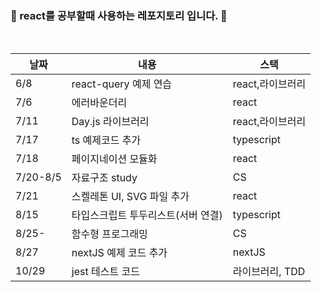 ### 🌱 react를 공부할때 사용하는 레포지토리 입니다. 🌱

<br/>

| 날짜     | 내용                               | 스택             |
| -------- | ---------------------------------- | ---------------- |
| 6/8      | react-query 예제 연습              | react,라이브러리 |
| 7/6      | 에러바운더리                       | react            |
| 7/11     | Day.js 라이브러리                  | react,라이브러리 |
| 7/17     | ts 예제코드 추가                   | typescript       |
| 7/18     | 페이지네이션 모듈화                | react            |
| 7/20-8/5 | 자료구조 study                     | CS               |
| 7/21     | 스켈레톤 UI, SVG 파일 추가         | react            |
| 8/15     | 타입스크립트 투두리스트(서버 연결) | typescript       |
| 8/25-    | 함수형 프로그래밍                  | CS               |
| 8/27     | nextJS 예제 코드 추가              | nextJS           |
| 10/29    | jest 테스트 코드                   | 라이브러리, TDD  |
